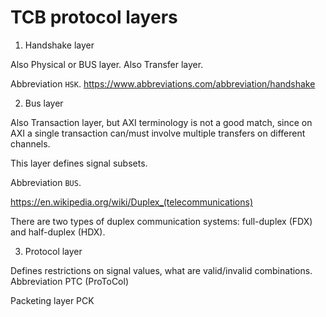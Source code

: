 # TCB protocol layers

1. Handshake layer

Also Physical or BUS layer.
Also Transfer layer.

Abbreviation `HSK`.
https://www.abbreviations.com/abbreviation/handshake

2. Bus layer

Also Transaction layer, but AXI terminology is not a good match,
since on AXI a single transaction can/must involve multiple transfers on different channels.

This layer defines signal subsets.

Abbreviation `BUS`.

https://en.wikipedia.org/wiki/Duplex_(telecommunications)

There are two types of duplex communication systems: full-duplex (FDX) and half-duplex (HDX).

3. Protocol layer

Defines restrictions on signal values, what are valid/invalid combinations.
Abbreviation PTC (ProToCol)

Packeting layer
PCK